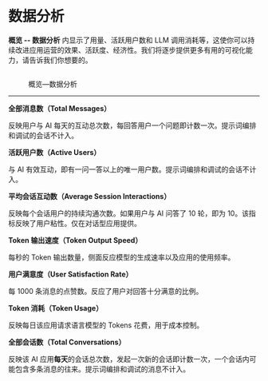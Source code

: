 # 数据分析

**概览 -- 数据分析** 内显示了用量、活跃用户数和 LLM 调用消耗等，这使你可以持续改进应用运营的效果、活跃度、经济性。我们将逐步提供更多有用的可视化能力，请告诉我们你想要的。

<figure><img src="https://assets-docs.dify.ai/dify-enterprise-mintlify/zh_CN/guides/monitoring/83974553fee361687db31bda35198013.png" alt=""><figcaption><p>概览—数据分析</p></figcaption></figure>

***

**全部消息数（Total Messages）**

反映用户与 AI 每天的互动总次数，每回答用户一个问题即计数一次。提示词编排和调试的会话不计入。

**活跃用户数（Active Users）**

与 AI 有效互动，即有一问一答以上的唯一用户数。提示词编排和调试的会话不计入。

**平均会话互动数（Average Session Interactions）**

反映每个会话用户的持续沟通次数。如果用户与 AI 问答了 10 轮，即为 10。该指标反映了用户粘性。仅在对话型应用提供。

**Token 输出速度（Token Output Speed）**

每秒的 Token 输出数量，侧面反应模型的生成速率以及应用的使用频率。

**用户满意度（User Satisfaction Rate）**

每 1000 条消息的点赞数。反应了用户对回答十分满意的比例。

**Token 消耗（Token Usage）**

反映每日该应用请求语言模型的 Tokens 花费，用于成本控制。

**全部会话数（Total Conversations）**

反映该 AI 应用**每天**的会话总次数，发起一次新的会话即计数一次，一个会话内可能包含多条消息的往来。提示词编排和调试的消息不计入。

